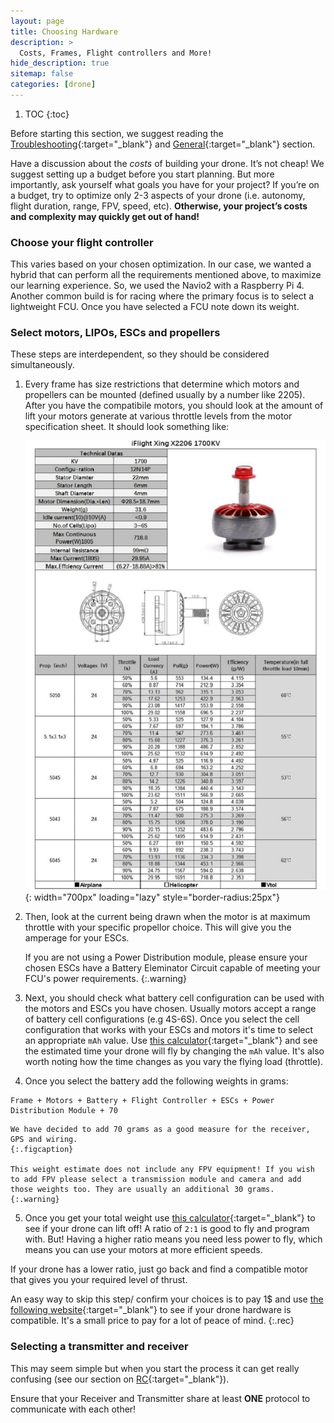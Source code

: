 ```yaml
---
layout: page
title: Choosing Hardware
description: >
  Costs, Frames, Flight controllers and More!
hide_description: true
sitemap: false
categories: [drone]
---
```


1. TOC
{:toc}

Before starting this section, we suggest reading the [Troubleshooting][trouble]{:target="_blank"} and [General][general]{:target="_blank"} section.

Have a discussion about the _costs_ of building your drone. It’s not cheap! We suggest setting up a budget before you start planning. But more importantly, ask yourself what goals you have for your project? If you’re on a budget, try to optimize only 2-3 aspects of your drone (i.e. autonomy, flight duration, range, FPV, speed, etc). __Otherwise, your project’s costs and complexity may quickly get out of hand!__


### Choose your flight controller

This varies based on your chosen optimization. In our case, we wanted a hybrid that can perform all the requirements mentioned above, to maximize our learning experience. So, we used the Navio2 with a Raspberry Pi 4. Another common build is for racing where the primary focus is to select a lightweight FCU. Once you have selected a FCU note down its weight.

### Select motors, LIPOs, ESCs and propellers

These steps are interdependent, so they should be considered simultaneously. 

1. Every frame has size restrictions that determine which motors and propellers can be mounted (defined usually by a number like 2205). After you have the compatibile motors, you should look at the amount of lift your motors generate at various throttle levels from the motor specification sheet. It should look something like:

    ![drone_motor_specs.jpeg](/assets/blog/drone_motor_specs.jpeg){: width="700px" loading="lazy" style="border-radius:25px"}

2. Then, look at the current being drawn when the motor is at maximum throttle with your specific propellor choice. This will give you the amperage for your ESCs. 

    If you are not using a Power Distribution module, please ensure your chosen ESCs have a Battery Eleminator Circuit capable of meeting your FCU's power requirements.
    {:.warning}

3. Next, you should check what battery cell configuration can be used with the motors and ESCs you have chosen. Usually motors accept a range of battery cell configurations (e.g 4S-6S). Once you select the cell configuration that works with your ESCs and motors it's time to select an appropriate `mAh` value. Use [this calculator][bat]{:target="_blank"} and see the estimated time your drone will fly by changing the `mAh` value. It's also worth noting how the time changes as you vary the flying load (throttle).

4. Once you select the battery add the following weights in grams: 
  ~~~
  Frame + Motors + Battery + Flight Controller + ESCs + Power Distribution Module + 70
  ~~~ 

    We have decided to add 70 grams as a good measure for the receiver, GPS and wiring.
    {:.figcaption}

    This weight estimate does not include any FPV equipment! If you wish to add FPV please select a transmission module and camera and add those weights too. They are usually an additional 30 grams.
    {:.warning}

5. Once you get your total weight use [this calculator][motor]{:target="_blank"} to see if your drone can lift off! A ratio of `2:1` is good to fly and program with. But! Having a higher ratio means you need less power to fly, which means you can use your motors at more efficient speeds.

If your drone has a lower ratio, just go back and find a compatible motor that gives you your required level of thrust.

An easy way to skip this step/ confirm your choices is to pay 1$ and use [the following website][pay]{:target="_blank"} to see if your drone hardware is compatible. It's a small price to pay for a lot of peace of mind. 
{:.rec}

### Selecting a transmitter and receiver 

This may seem simple but when you start the process it can get really confusing (see our section on [RC][rc]{:target="_blank"}). 

Ensure that your Receiver and Transmitter share at least __ONE__ protocol to communicate with each other!

[trouble]: ../drone/troubleshooting.html
[general]: ../drone/general.html
[rc]: ../drone/radio-communication.html

[motor]: https://www.omnicalculator.com/other/drone-motor
[bat]: http://multicopter.forestblue.nl/lipo_need_calculator.html
[pay]: https://www.ecalc.ch/xcoptercalc.php